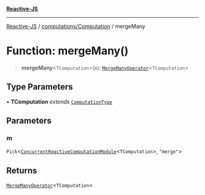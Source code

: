 [**Reactive-JS**](../../../README.md)

***

[Reactive-JS](../../../README.md) / [computations/Computation](../README.md) / mergeMany

# Function: mergeMany()

> **mergeMany**\<`TComputation`\>(`m`): [`MergeManyOperator`](../interfaces/MergeManyOperator.md)\<`TComputation`\>

## Type Parameters

• **TComputation** *extends* [`ComputationType`](../../type-aliases/ComputationType.md)

## Parameters

### m

`Pick`\<[`ConcurrentReactiveComputationModule`](../../interfaces/ConcurrentReactiveComputationModule.md)\<`TComputation`\>, `"merge"`\>

## Returns

[`MergeManyOperator`](../interfaces/MergeManyOperator.md)\<`TComputation`\>
